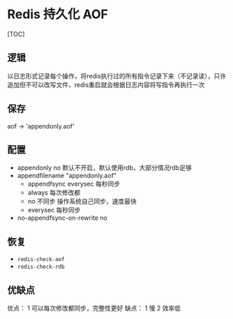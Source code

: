# Redis 持久化 AOF

[TOC]

## 逻辑

以日志形式记录每个操作，将redis执行过的所有指令记录下来（不记录读），只许追加但不可以改写文件，redis重启就会根据日志内容将写指令再执行一次

## 保存

aof -> 'appendonly.aof'

## 配置

- appendonly no 默认不开启，默认使用rdb，大部分情况rdb足够
- appendfilename "appendonly.aof"
  - appendfsync everysec 每秒同步
  - always 每次修改都
  - no 不同步 操作系统自己同步，速度最快
  - everysec 每秒同步
- no-appendfsync-on-rewrite no

## 恢复

- `redis-check-aof`
- `redis-check-rdb`

## 优缺点

优点：
1 可以每次修改都同步，完整性更好
缺点：
1 慢
2 效率低
